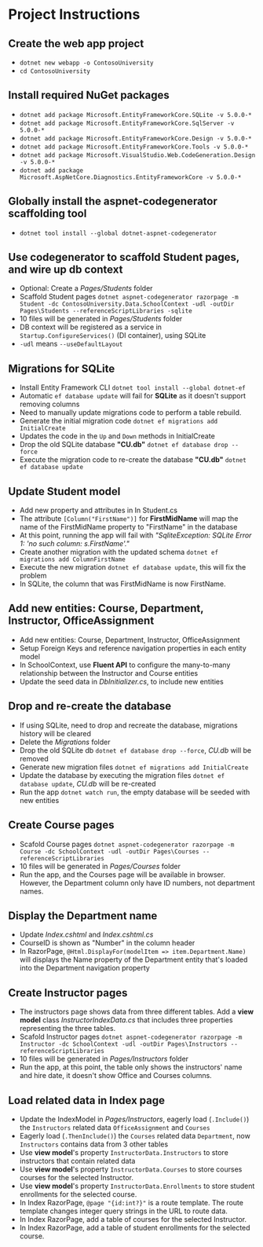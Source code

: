 # Project Instructions

## Create the web app project
- `dotnet new webapp -o ContosoUniversity`
- `cd ContosoUniversity`

## Install required NuGet packages
- `dotnet add package Microsoft.EntityFrameworkCore.SQLite -v 5.0.0-*`
- `dotnet add package Microsoft.EntityFrameworkCore.SqlServer -v 5.0.0-*`
- `dotnet add package Microsoft.EntityFrameworkCore.Design -v 5.0.0-*`
- `dotnet add package Microsoft.EntityFrameworkCore.Tools -v 5.0.0-*`
- `dotnet add package Microsoft.VisualStudio.Web.CodeGeneration.Design -v 5.0.0-*`
- `dotnet add package Microsoft.AspNetCore.Diagnostics.EntityFrameworkCore -v 5.0.0-*`

## Globally install the aspnet-codegenerator scaffolding tool
- `dotnet tool install --global dotnet-aspnet-codegenerator`

## Use codegenerator to scaffold Student pages, and wire up db context
- Optional: Create a *Pages/Students* folder
- Scaffold Student pages `dotnet aspnet-codegenerator razorpage -m Student -dc ContosoUniversity.Data.SchoolContext -udl -outDir Pages\Students --referenceScriptLibraries -sqlite`
- 10 files will be generated in *Pages/Students* folder
- DB context will be registered as a service in `Startup.ConfigureServices()` (DI container), using SQLite
- `-udl` means `--​useDefaultLayout`

## Migrations for SQLite
- Install Entity Framework CLI `dotnet tool install --global dotnet-ef`
- Automatic `ef database update` will fail for **SQLite** as it doesn't support removing columns
- Need to manually update migrations code to perform a table rebuild.
- Generate the initial migration code `dotnet ef migrations add InitialCreate`
- Updates the code in the `Up` and `Down` methods in InitialCreate
- Drop the old SQLite database **"CU.db"** `dotnet ef database drop --force`
- Execute the migration code to re-create the database **"CU.db"** `dotnet ef database update`

## Update Student model
- Add new property and attributes in In Student.cs
- The attribute `[Column("FirstName")]` for **FirstMidName** will map the name of the FirstMidName property to "FirstName" in the database
- At this point, running the app will fail with *"SqliteException: SQLite Error 1: 'no such column: s.FirstName'."* 
- Create another migration with the updated schema `dotnet ef migrations add ColumnFirstName`
- Execute the new migration `dotnet ef database update`, this will fix the problem
- In SQLite, the column that was FirstMidName is now FirstName.

## Add new entities: Course, Department, Instructor, OfficeAssignment
- Add new entities: Course, Department, Instructor, OfficeAssignment
- Setup Foreign Keys and reference navigation properties in each entity model
- In SchoolContext, use **Fluent API** to configure the many-to-many relationship between the Instructor and Course entities
- Update the seed data in *DbInitializer.cs*, to include new entities

## Drop and re-create the database
- If using SQLite, need to drop and recreate the database, migrations history will be cleared
- Delete the *Migrations* folder
- Drop the old SQLite db `dotnet ef database drop --force`, *CU.db* will be removed
- Generate new migration files `dotnet ef migrations add InitialCreate`
- Update the database by executing the migration files `dotnet ef database update`, *CU.db* will be re-created
- Run the app `dotnet watch run`, the empty database will be seeded with new entities

## Create Course pages
- Scafold Course pages `dotnet aspnet-codegenerator razorpage -m Course -dc SchoolContext -udl -outDir Pages\Courses --referenceScriptLibraries`
- 10 files will be generated in *Pages/Courses* folder
- Run the app, and the Courses page will be available in browser. However, the Department column only have ID numbers, not department names.

## Display the Department name
- Update *Index.cshtml* and *Index.cshtml.cs*
- CourseID is shown as "Number" in the column header
- In RazorPage, `@Html.DisplayFor(modelItem => item.Department.Name)` will displays the Name property of the Department entity that's loaded into the Department navigation property

## Create Instructor pages
- The instructors page shows data from three different tables. Add a **view model** class *InstructorIndexData.cs* that includes three properties representing the three tables.
- Scafold Instructor pages `dotnet aspnet-codegenerator razorpage -m Instructor -dc SchoolContext -udl -outDir Pages\Instructors --referenceScriptLibraries`
- 10 files will be generated in *Pages/Instructors* folder
- Run the app, at this point, the table only shows the instructors' name and hire date, it doesn't show Office and Courses columns.

## Load related data in Index page
- Update the IndexModel in *Pages/Instructors*, eagerly load (`.Include()`) the `Instructors` related data `OfficeAssignment` and `Courses`
- Eagerly load (`.ThenInclude()`) the `Courses` related data `Department`, now `Instructors` contains data from 3 other tables
- Use **view model**'s property `InstructorData.Instructors` to store instructors that contain related data
- Use **view model**'s property `InstructorData.Courses` to store courses courses for the selected Instructor.
- Use **view model**'s property `InstructorData.Enrollments` to store student enrollments for the selected course.
- In Index RazorPage, `@page "{id:int?}"` is a route template. The route template changes integer query strings in the URL to route data.
- In Index RazorPage, add a table of courses for the selected Instructor.
- In Index RazorPage, add a table of student enrollments for the selected course.